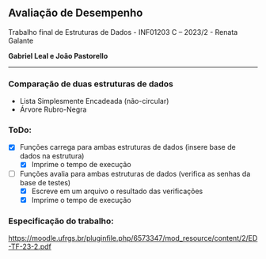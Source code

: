## Avaliação de Desempenho
Trabalho final de Estruturas de Dados - INF01203 C – 2023/2 - Renata Galante

**Gabriel Leal e João Pastorello**

___
### Comparação de duas estruturas de dados
* Lista Simplesmente Encadeada (não-circular)
* Árvore Rubro-Negra

### ToDo:
- [x] Funções carrega para ambas estruturas de dados (insere base de dados na estrutura)
  - [x] Imprime o tempo de execução
    
- [ ] Funções avalia para ambas estruturas de dados (verifica as senhas da base de testes)
  - [x] Escreve em um arquivo o resultado das verificações
  - [x] Imprime o tempo de execução

### Especificação do trabalho:
https://moodle.ufrgs.br/pluginfile.php/6573347/mod_resource/content/2/ED-TF-23-2.pdf

